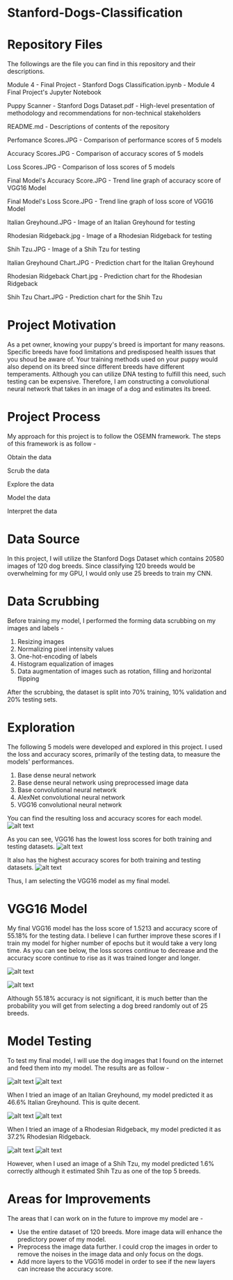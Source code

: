 # Stanford-Dogs-Classification

# Repository Files

The followings are the file you can find in this repository and their descriptions.

Module 4 - Final Project - Stanford Dogs Classification.ipynb - Module 4 Final Project's Jupyter Notebook

Puppy Scanner - Stanford Dogs Dataset.pdf - High-level presentation of methodology and recommendations for non-technical stakeholders

README.md - Descriptions of contents of the repository

Perfomance Scores.JPG - Comparison of performance scores of 5 models

Accuracy Scores.JPG - Comparison of accuracy scores of 5 models

Loss Scores.JPG - Comparison of loss scores of 5 models

Final Model's Accuracy Score.JPG - Trend line graph of accuracy score of VGG16 Model

Final Model's Loss Score.JPG - Trend line graph of loss score of VGG16 Model

Italian Greyhound.JPG - Image of an Italian Greyhound for testing

Rhodesian Ridgeback.jpg - Image of a Rhodesian Ridgeback for testing

Shih Tzu.JPG - Image of a Shih Tzu for testing

Italian Greyhound Chart.JPG - Prediction chart for the Italian Greyhound

Rhodesian Ridgeback Chart.jpg - Prediction chart for the Rhodesian Ridgeback

Shih Tzu Chart.JPG - Prediction chart for the Shih Tzu

# Project Motivation
As a pet owner, knowing your puppy's breed is important for many reasons. Specific breeds have food limitations and predisposed health issues that you shoud be aware of. Your training methods used on your puppy would also depend on its breed since different breeds have different temperaments. Although you can utilize DNA testing to fulfill this need, such testing can be expensive. Therefore, I am constructing a convolutional neural network that takes in an image of a dog and estimates its breed.

# Project Process
My approach for this project is to follow the OSEMN framework. The steps of this framework is as follow -

Obtain the data

Scrub the data

Explore the data

Model the data

Interpret the data

# Data Source
In this project, I will utilize the Stanford Dogs Dataset which contains 20580 images of 120 dog breeds. Since classifying 120 breeds would be overwhelming for my GPU, I would only use 25 breeds to train my CNN.

# Data Scrubbing
Before training my model, I performed the forming data scrubbing on my images and labels -
1. Resizing images
2. Normalizing pixel intensity values
3. One-hot-encoding of labels
4. Histogram equalization of images
5. Data augmentation of images such as rotation, filling and horizontal flipping

After the scrubbing, the dataset is split into 70% training, 10% validation and 20% testing sets.

# Exploration
The following 5 models were developed and explored in this project. I used the loss and accuracy scores, primarily of the testing data, to measure the models' performances.
1. Base dense neural network
2. Base dense neural network using preprocessed image data
3. Base convolutional neural network
4. AlexNet convolutional neural network
5. VGG16 convolutional neural network

You can find the resulting loss and accuracy scores for each model.
![alt text](https://github.com/kyawsawhtoon/Project-Stanford-Dogs-Classification/blob/master/Performance%20Scores.JPG)

As you can see, VGG16 has the lowest loss scores for both training and testing datasets.
![alt text](https://github.com/kyawsawhtoon/Project-Stanford-Dogs-Classification/blob/master/Loss%20Scores.JPG)

It also has the highest accuracy scores for both training and testing datasets.
![alt text](https://github.com/kyawsawhtoon/Project-Stanford-Dogs-Classification/blob/master/Accuracy%20Scores.JPG)

Thus, I am selecting the VGG16 model as my final model.

# VGG16 Model

My final VGG16 model has the loss score of 1.5213 and accuracy score of 55.18% for the testing data. I believe I can further improve these scores if I train my model for higher number of epochs but it would take a very long time. As you can see below, the loss scores continue to decrease and the accuracy score continue to rise as it was trained longer and longer.

![alt text](https://github.com/kyawsawhtoon/Project-Stanford-Dogs-Classification/blob/master/Final%20Model's%20Loss%20Score.JPG)

![alt text](https://github.com/kyawsawhtoon/Project-Stanford-Dogs-Classification/blob/master/Final%20Model's%20Accuracy%20Score.JPG)

Although 55.18% accuracy is not significant, it is much better than the probability you will get from selecting a dog breed randomly out of 25 breeds.

# Model Testing

To test my final model, I will use the dog images that I found on the internet and feed them into my model. The results are as follow - 

![alt text](https://github.com/kyawsawhtoon/Project-Stanford-Dogs-Classification/blob/master/Italian%20Greyhound.jpg)
![alt text](https://github.com/kyawsawhtoon/Project-Stanford-Dogs-Classification/blob/master/Italian%20Greyhound%20Chart.JPG)

 When I tried an image of an Italian Greyhound, my model predicted it as 46.6% Italian Greyhound. This is quite decent.

![alt text](https://github.com/kyawsawhtoon/Project-Stanford-Dogs-Classification/blob/master/Rhodesian%20Ridgeback.jpg)
![alt text](https://github.com/kyawsawhtoon/Project-Stanford-Dogs-Classification/blob/master/Rhodesian%20Ridgeback%20Chart.JPG)

When I tried an image of a Rhodesian Ridgeback, my model predicted it as 37.2% Rhodesian Ridgeback.

![alt text](https://github.com/kyawsawhtoon/Project-Stanford-Dogs-Classification/blob/master/Shih%20Tzu.JPG)
![alt text](https://github.com/kyawsawhtoon/Project-Stanford-Dogs-Classification/blob/master/Shih%20Tzu%20Chart.JPG)

However, when I used an image of a Shih Tzu, my model predicted 1.6% correctly although it estimated Shih Tzu as one of the top 5 breeds.

# Areas for Improvements

The areas that I can work on in the future to improve my model are -

- Use the entire dataset of 120 breeds. More image data will enhance the predictory power of my model.
- Preprocess the image data further. I could crop the images in order to remove the noises in the image data and only focus on the dogs.
- Add more layers to the VGG16 model in order to see if the new layers can increase the accuracy score.
